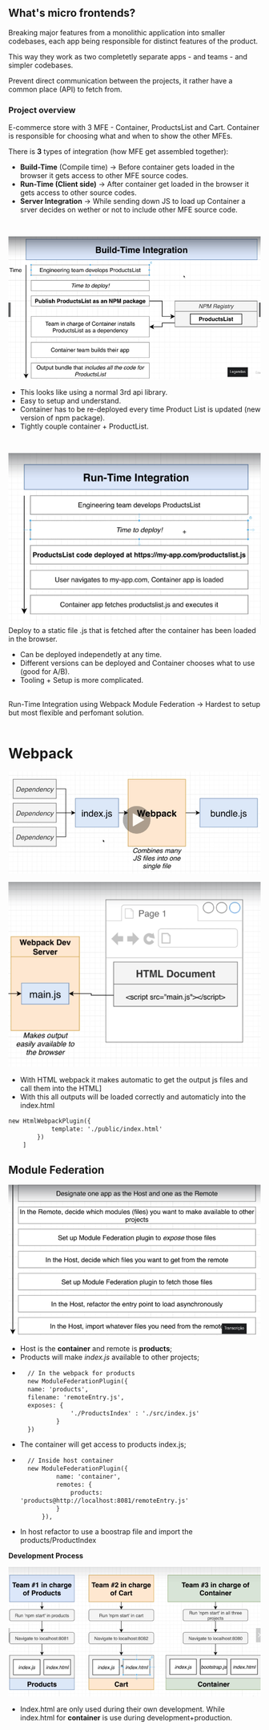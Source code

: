 ## **What's micro frontends?**

Breaking major features from a monolithic application into smaller codebases, each app being responsible for distinct features of the product.

This way they work as two completetly separate apps - and teams - and simpler codebases.

Prevent direct communication between the projects, it rather have a common place (API) to fetch from.

### **Project overview**

E-commerce store with 3 MFE - Container, ProductsList and Cart.
Container is responsible for choosing what and when to show the other MFEs.

There is **3** types of integration (how MFE get assembled together):

- **Build-Time** (Compile time) -> Before container gets loaded in the browser it gets access to other MFE source codes.
- **Run-Time (Client side)** -> After container get loaded in the browser it gets access to other source codes.
- **Server Integration** -> While sending down JS to load up Container a srver decides on wether or not to include other MFE source code.

<br>

![Build, Time](/docs/assets/buildTimeInt.png)

- This looks like using a normal 3rd api library.
- Easy to setup and understand.
- Container has to be re-deployed every time Product List is updated (new version of npm package).
- Tightly couple container + ProductList.

<br>

![Run, Time](/docs/assets/RunTimeInt.png)
Deploy to a static file .js that is fetched after the container has been loaded in the browser.

- Can be deployed independetly at any time.
- Different versions can be deployed and Container chooses what to use (good for A/B).
- Tooling + Setup is more complicated.

<br>
Run-Time Integration using Webpack Module Federation -> Hardest to setup but most flexible and perfomant solution.
<br>
<br>

# **Webpack**

![Webpack](/docs/assets/webpack.png)
<br>

![Webpack](/docs/assets/WebPackJS.png)

- With HTML webpack it makes automatic to get the output js files and call them into the HTML]
- With this all outputs will be loaded correctly and automaticly into the index.html

```plugins: [
new HtmlWebpackPlugin({
            template: './public/index.html'
        })
    ]
```

## **Module Federation**

![Webpack](/docs/assets/IntegrationModuleFed.png)

- Host is the **container** and remote is **products**;
- Products will make _index.js_ available to other projects;
- ```
    // In the webpack for products
    new ModuleFederationPlugin({
    name: 'products',
    filename: 'remoteEntry.js',
    exposes: {
                './ProductsIndex' : './src/index.js'
            }
    })
  ```
- The container will get access to products index.js;
- ```
    // Inside host container
    new ModuleFederationPlugin({
            name: 'container',
            remotes: {
                products: 'products@http://localhost:8081/remoteEntry.js'
            }
        }),
  ```
- In host refactor to use a boostrap file and import the products/ProductIndex

**Development Process**

![Webpack](/docs/assets/DevelopmentProcess.png)

- Index.html are only used during their own development. While index.html for **container** is use during development+production.
